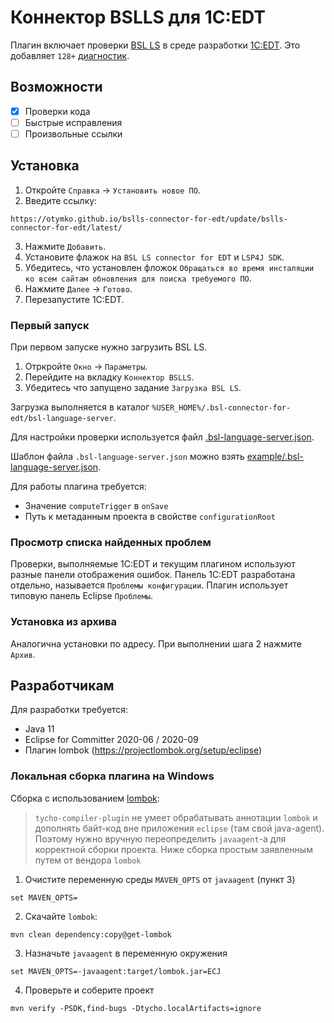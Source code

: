 # Коннектор BSLLS для 1С:EDT

Плагин включает проверки [BSL LS](https://github.com/1c-syntax/bsl-language-server) в среде разработки [1С:EDT](https://edt.1c.ru/).
Это добавляет `128+` [диагностик](https://1c-syntax.github.io/bsl-language-server/diagnostics/).

## Возможности

- [x] Проверки кода
- [ ] Быстрые исправления
- [ ] Произвольные ссылки

## Установка

1. Откройте `Справка` -> `Установить новое ПО`.
2. Введите ссылку:
```
https://otymko.github.io/bslls-connector-for-edt/update/bslls-connector-for-edt/latest/
```
3. Нажмите `Добавить`.
4. Установите флажок на `BSL LS connector for EDT` и `LSP4J SDK`.
5. Убедитесь, что установлен фложок `Обращаться во время инсталяции ко всем сайтам обновления для поиска требуемого ПО`.
6. Нажмите `Далее` -> `Готово`.
7. Перезапустите 1С:EDT.

### Первый запуск

При первом запуске нужно загрузить BSL LS.
1. Отркройте  `Окно` -> `Параметры`.
2. Перейдите на вкладку `Коннектор BSLLS`.
3. Убедитесь что запущено задание `Загрузка BSL LS`.

Загрузка выполняется в каталог `%USER_HOME%/.bsl-connector-for-edt/bsl-language-server`.

Для настройки проверки используется файл [.bsl-language-server.json](https://1c-syntax.github.io/bsl-language-server/features/ConfigurationFile/).

Шаблон файла `.bsl-language-server.json` можно взять [example/.bsl-language-server.json](/example/.bsl-language-server.json).

Для работы плагина требуется:
* Значение `computeTrigger` в `onSave`
* Путь к метаданным проекта в свойстве `configurationRoot`

### Просмотр списка найденных проблем

Проверки, выполняемые 1С:EDT и текущим плагином используют разные панели отображения ошибок. Панель 1С:EDT разработана отдельно, называется `Проблемы конфигурации`. Плагин использует типовую панель Eclipse `Проблемы`.

### Установка из архива

Аналогична установки по адресу.
При выполнении шага 2 нажмите `Архив`.

## Разработчикам

Для разработки требуется:
* Java 11
* Eclipse for Committer 2020-06 / 2020-09
* Плагин lombok (https://projectlombok.org/setup/eclipse)

### Локальная сборка плагина на Windows

Сборка с использованием [lombok](https://projectlombok.org/setup/ecj):

> `tycho-compiler-plugin` не умеет обрабатывать аннотации `lombok` и дополнять байт-код вне приложения `eclipse` (там свой java-agent).
> Поэтому нужно вручную переопределить `javaagent`-а для корректной сборки проекта.
> Ниже сборка простым заявленным путем от вендора `lombok`

1. Очистите переменную среды `MAVEN_OPTS` от `javaagent` (пункт 3)

```
set MAVEN_OPTS=
```

2. Скачайте `lombok`:

```
mvn clean dependency:copy@get-lombok
```

3. Назначьте `javaagent` в переменную окружения

```
set MAVEN_OPTS=-javaagent:target/lombok.jar=ECJ
```

4. Проверьте и соберите проект

```
mvn verify -PSDK,find-bugs -Dtycho.localArtifacts=ignore
```
